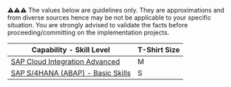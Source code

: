 :warning::warning::warning:  The values below are guidelines only. They are approximations and from diverse sources hence may be not be applicable to your specific situation. You are strongly advised to validate the facts before proceeding/committing on the implementation projects.

Capability - Skill Level | T-Shirt Size
--- | ---
[SAP Cloud Integration Advanced](../Application_Skill_Level_Definition.md#cloud-integration---advanced-skills) | M
[SAP S/4HANA (ABAP) - Basic Skills](../Application_Skill_Level_Definition.md#sap-s4hana-abap---basic-skills) | S
